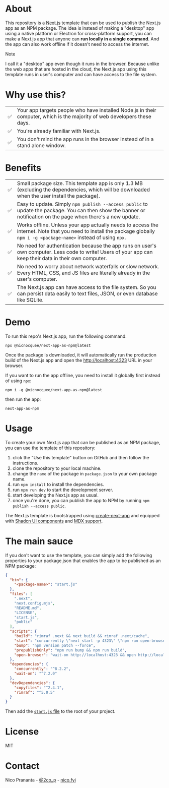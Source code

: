 # About

This repository is a [Next.js](https://nextjs.org) template that can be used to publish the Next.js app as an NPM package. The idea is instead of making a "desktop" app using a native platform or Electron for cross-platform support, you can make a Next.js app that anyone can **run locally in a single command**. And the app can also work offline if it doesn't need to access the internet.

> [!NOTE]  
> I call it a "desktop" app even though it runs in the browser. Because unlike the web apps that are hosted in the cloud, the Next.js app using this template runs in user's computer and can have access to the file system.

# Why use this?

|     |                                                                                                                           |
| --- | ------------------------------------------------------------------------------------------------------------------------- |
| ✅  | Your app targets people who have installed Node.js in their computer, which is the majority of web developers these days. |
| ✅  | You're already familiar with Next.js.                                                                                     |
| ✅  | You don't mind the app runs in the browser instead of in a stand alone window.                                            |

# Benefits

|     |                                                                                                                                                                            |
| --- | -------------------------------------------------------------------------------------------------------------------------------------------------------------------------- |
| ✅  | Small package size. This template app is only 1.3 MB (excluding the dependencies, which will be downloaded when the user install the package).                             |
| ✅  | Easy to update. Simply `npm publish --access public` to update the package. You can then show the banner or notification on the page when there's a new update.            |
| ✅  | Works offline. Unless your app actually needs to access the internet. Note that you need to install the package globally `npm i -g <package-name>` instead of using `npx`. |
| ✅  | No need for authentication because the app runs on user's own computer. Less code to write! Users of your app can keep their data in their own computer.                   |
| ✅  | No need to worry about network waterfalls or slow network. Every HTML, CSS, and JS files are literally already in the user's computer.                                     |
| ✅  | The Next.js app can have access to the file system. So you can persist data easily to text files, JSON, or even database like SQLite.                                      |

# Demo

To run this repo's Next.js app, run the following command:

```
npx @nicnocquee/next-app-as-npm@latest
```

Once the package is downloaded, it will automatically run the production build of the Next.js app and open the [http://localhost:4323](http://localhost:4323) URL in your browser.

If you want to run the app offline, you need to install it globally first instead of using `npx`:

```
npm i -g @nicnocquee/next-app-as-npm@latest
```

then run the app:

```
next-app-as-npm
```

# Usage

To create your own Next.js app that can be published as an NPM package, you can use the template of this repository:

1. click the "Use this template" button on GitHub and then follow the instructions.
2. clone the repository to your local machine.
3. change the `name` of the package in `package.json` to your own package name.
4. run `npm install` to install the dependencies.
5. run `npm run dev` to start the development server.
6. start developing the Next.js app as usual.
7. once you're done, you can publish the app to NPM by running `npm publish --access public`.

The Next.js template is bootstrapped using [create-next-app](https://nextjs.org/docs/pages/api-reference/create-next-app) and equipped with [Shadcn UI components](https://ui.shadcn.com) and [MDX support](https://nextjs.org/docs/pages/building-your-application/configuring/mdx).

# The main sauce

If you don't want to use the template, you can simply add the following properties to your package.json that enables the app to be published as an NPM package:

```json
{
  "bin": {
    "<package-name>": "start.js"
  },
  "files": [
    ".next",
    "next.config.mjs",
    "README.md",
    "LICENSE",
    "start.js",
    "public"
  ],
  "scripts": {
    "build": "rimraf .next && next build && rimraf .next/cache",
    "start": "concurrently \"next start -p 4323\" \"npm run open-browser\"",
    "bump": "npm version patch --force",
    "prepublishOnly": "npm run bump && npm run build",
    "open-browser": "wait-on http://localhost:4323 && open http://localhost:4323"
  },
  "dependencies": {
    "concurrently": "^8.2.2",
    "wait-on": "^7.2.0"
  },
  "devDependencies": {
    "copyfiles": "^2.4.1",
    "rimraf": "^5.0.5"
  }
}
```

Then add the [`start.js` file](https://github.com/nicnocquee/next-app-as-npm/blob/main/start.js) to the root of your project.

# License

MIT

# Contact

Nico Prananta - [@2co_p](https://twitter.com/2co_p) - [nico.fyi](https://nico.fyi)
